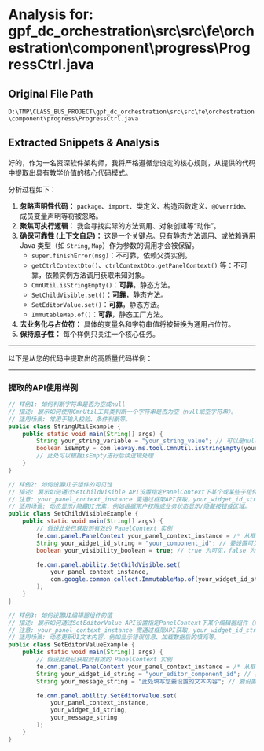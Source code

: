 # Analysis for: gpf_dc_orchestration\src\src\fe\orchestration\component\progress\ProgressCtrl.java

## Original File Path
`D:\TMP\CLASS_BUS_PROJECT\gpf_dc_orchestration\src\src\fe\orchestration\component\progress\ProgressCtrl.java`

## Extracted Snippets & Analysis
好的，作为一名资深软件架构师，我将严格遵循您设定的核心规则，从提供的代码中提取出具有教学价值的核心代码模式。

分析过程如下：

1.  **忽略声明性代码：** `package`、`import`、类定义、构造函数定义、`@Override`、成员变量声明等将被忽略。
2.  **聚焦可执行逻辑：** 我会寻找实际的方法调用、对象创建等“动作”。
3.  **确保可靠性 (上下文自足)：** 这是一个关键点。只有静态方法调用、或依赖通用 Java 类型（如 `String`, `Map`）作为参数的调用才会被保留。
    *   `super.finishError(msg)`：不可靠，依赖父类实例。
    *   `getCtrlContextDto()`、`ctrlContextDto.getPanelContext()` 等：不可靠，依赖实例方法调用获取未知对象。
    *   `CmnUtil.isStringEmpty()`：**可靠**，静态方法。
    *   `SetChildVisible.set()`：**可靠**，静态方法。
    *   `SetEditorValue.set()`：**可靠**，静态方法。
    *   `ImmutableMap.of()`：**可靠**，静态工厂方法。
4.  **去业务化与占位符：** 具体的变量名和字符串值将被替换为通用占位符。
5.  **保持原子性：** 每个样例只关注一个核心任务。

---

以下是从您的代码中提取出的高质量代码样例：

---

### 提取的API使用样例

```java
// 样例1: 如何判断字符串是否为空或null
// 描述: 展示如何使用CmnUtil工具类判断一个字符串是否为空（null或空字符串）。
// 适用场景: 常用于输入校验、条件判断等。
public class StringUtilExample {
    public static void main(String[] args) {
        String your_string_variable = "your_string_value"; // 可以是null, "", 或任何字符串
        boolean isEmpty = com.leavay.ms.tool.CmnUtil.isStringEmpty(your_string_variable);
        // 此处可以根据isEmpty进行后续逻辑处理
    }
}
```

```java
// 样例2: 如何设置UI子组件的可见性
// 描述: 展示如何通过SetChildVisible API设置指定PanelContext下某个或某些子组件的可见状态。
// 注意: your_panel_context_instance 需通过框架API获取，your_widget_id_string 为组件的唯一标识ID。
// 适用场景: 动态显示/隐藏UI元素，例如根据用户权限或业务状态显示/隐藏按钮或区域。
public class SetChildVisibleExample {
    public static void main(String[] args) {
        // 假设此处已获取到有效的 PanelContext 实例
        fe.cmn.panel.PanelContext your_panel_context_instance = /* 从框架API获取或构建 */;
        String your_widget_id_string = "your_component_id"; // 要设置可见性的组件ID
        boolean your_visibility_boolean = true; // true 为可见，false 为隐藏

        fe.cmn.panel.ability.SetChildVisible.set(
            your_panel_context_instance,
            com.google.common.collect.ImmutableMap.of(your_widget_id_string, your_visibility_boolean)
        );
    }
}
```

```java
// 样例3: 如何设置UI编辑器组件的值
// 描述: 展示如何通过SetEditorValue API设置指定PanelContext下某个编辑器组件（如文本区域、输入框）的内容。
// 注意: your_panel_context_instance 需通过框架API获取，your_widget_id_string 为编辑器组件的唯一标识ID。
// 适用场景: 动态更新UI文本内容，例如显示错误信息、加载数据后的填充等。
public class SetEditorValueExample {
    public static void main(String[] args) {
        // 假设此处已获取到有效的 PanelContext 实例
        fe.cmn.panel.PanelContext your_panel_context_instance = /* 从框架API获取或构建 */;
        String your_widget_id_string = "your_editor_component_id"; // 要设置值的编辑器组件ID
        String your_message_string = "此处填写您要设置的文本内容"; // 要设置的文本内容

        fe.cmn.panel.ability.SetEditorValue.set(
            your_panel_context_instance,
            your_widget_id_string,
            your_message_string
        );
    }
}
```